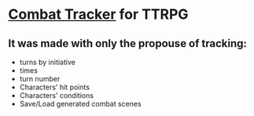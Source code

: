 # [Combat Tracker](https://santiagoclv.github.io/combat-tracker) for TTRPG

## It was made with only the propouse of tracking: 

* turns by initiative
* times
* turn number
* Characters' hit points
* Characters' conditions
* Save/Load generated combat scenes 

